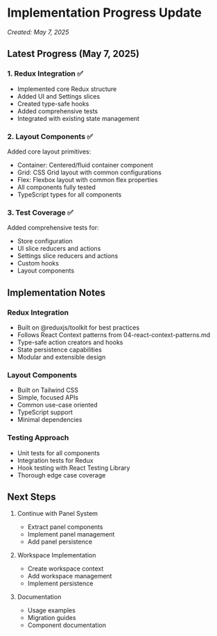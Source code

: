 # Implementation Progress Update
*Created: May 7, 2025*

## Latest Progress (May 7, 2025)

### 1. Redux Integration ✅
- Implemented core Redux structure
- Added UI and Settings slices
- Created type-safe hooks
- Added comprehensive tests
- Integrated with existing state management

### 2. Layout Components ✅
Added core layout primitives:
- Container: Centered/fluid container component
- Grid: CSS Grid layout with common configurations
- Flex: Flexbox layout with common flex properties
- All components fully tested
- TypeScript types for all components

### 3. Test Coverage ✅
Added comprehensive tests for:
- Store configuration
- UI slice reducers and actions
- Settings slice reducers and actions
- Custom hooks
- Layout components

## Implementation Notes

### Redux Integration
- Built on @reduxjs/toolkit for best practices
- Follows React Context patterns from 04-react-context-patterns.md
- Type-safe action creators and hooks
- State persistence capabilities
- Modular and extensible design

### Layout Components
- Built on Tailwind CSS
- Simple, focused APIs
- Common use-case oriented
- TypeScript support
- Minimal dependencies

### Testing Approach
- Unit tests for all components
- Integration tests for Redux
- Hook testing with React Testing Library
- Thorough edge case coverage

## Next Steps
1. Continue with Panel System
   - Extract panel components
   - Implement panel management
   - Add panel persistence

2. Workspace Implementation
   - Create workspace context
   - Add workspace management
   - Implement persistence

3. Documentation
   - Usage examples
   - Migration guides
   - Component documentation